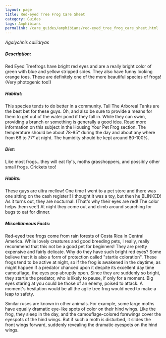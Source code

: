 ```yaml
---
layout: page
title: Red-eyed Tree Frog Care Sheet
category: Guides
tags: Amphibians
permalink: /care_guides/amphibians/red-eyed_tree_frog_care_sheet.html
---
```


*Agalychnis callidryas*

##### Description:

Red Eyed Treefrogs have bright red eyes and are a really bright color of green with blue and yellow stripped sides. They also have funny looking orange toes. These are definitely one of the more beautiful species of frogs! (Very photogenic too!)

##### Habitat:

This species tends to do better in a community. Tall The Arboreal Tanks are the best bet for these guys. Oh, and also be sure to provide a means for them to get out of the water pond if they fall in. While they can swim, providing a branch or something is generally a good idea. Read more information on this subject in the Housing Your Pet Frog section. The temperature should be about 78-85° during the day and about any where from 66 to 77° at night. The humidity should be kept around 80-100%.

##### Diet:

Like most frogs...they will eat fly's, moths grasshoppers, and possibly other small frogs. Crickets too!

##### Habits:

These guys are ultra mellow! One time I went to a pet store and there was one sitting on the cash register!! I thought it was a toy, but then he BLINKED! As it turns out, they are nocturnal. (That's why their eyes are red! The color helps them see!) At night they come out and climb around searching for bugs to eat for dinner.

##### Miscellaneous Facts:

Red-eyed tree frogs come from rain forests of Costa Rica in Central America. While lovely creatures and good breeding pets, I really, really recommend that this not be a good pet for beginners! They are pretty expensive and fairly delicate. Why do they have such bright red eyes? Some believe that it is also a form of protection called "startle coloration". These frogs tend to be active at night, so if the frog is awakened in the daytime, as might happen if a predator chanced upon it despite its excellent day time camouflage, the eyes pop abruptly open. Since they are suddenly so bright, they startle the predator, who is likely to pause, if only for a moment. Big eyes staring at you could be those of an enemy, poised to attack. A moment's hesitation would be all the agile tree frog would need to make a leap to safety.

Similar ruses are known in other animals. For example, some large moths have equally dramatic eye-like spots of color on their hind wings. Like the frog, they sleep in the day, and the camouflage-colored forewings cover the eyespots of the hind wings. But if such a moth is disturbed, it slides the front wings forward, suddenly revealing the dramatic eyespots on the hind wings.